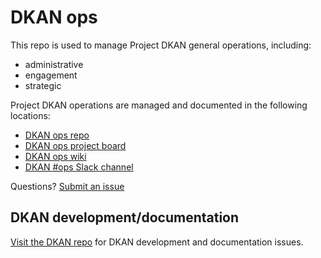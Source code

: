 # DKAN ops

This repo is used to manage Project DKAN general operations, including:

* administrative
* engagement
* strategic

Project DKAN operations are managed and documented in the following locations:

* [DKAN ops repo](https://github.com/GetDKAN/ops)
* [DKAN ops project board](https://github.com/GetDKAN/ops/projects/1)
* [DKAN ops wiki](https://github.com/GetDKAN/ops/wiki)
* [DKAN #ops Slack channel](https://dkan.slack.com/messages/C6JUFP7Q9/)

Questions? [Submit an issue](https://github.com/GetDKAN/ops/issues/new)

## DKAN development/documentation

[Visit the DKAN repo](https://github.com/GetDKAN/dkan) for DKAN development and documentation issues.
